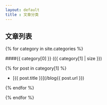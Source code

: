 ```yaml
---
layout: default
title : 文章分类
---
```


文章列表
--------

{% for category in site.categories %}

<a id="{{ category[0] }}"></a>

####{{ category[0] }} ({{ category[1] | size }})

{% for post in category[1] %}

- [{{ post.title }}](/blog{{ post.url }})

{% endfor %}

{% endfor %}
